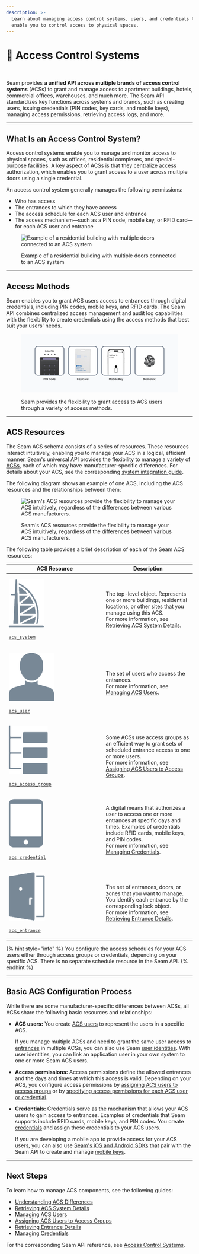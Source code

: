 ```yaml
---
description: >-
  Learn about managing access control systems, users, and credentials that
  enable you to control access to physical spaces.
---
```


# 🏢 Access Control Systems

<figure><img src="../../.gitbook/assets/acs-cover.png" alt=""><figcaption></figcaption></figure>

Seam provides **a unified API across multiple brands of access control systems** (ACSs) to grant and manage access to apartment buildings, hotels, commercial offices, warehouses, and much more. The Seam API standardizes key functions across systems and brands, such as creating users, issuing credentials (PIN codes, key cards, and mobile keys), managing access permissions, retrieving access logs, and more.

***

## What Is an Access Control System?

Access control systems enable you to manage and monitor access to physical spaces, such as offices, residential complexes, and special-purpose facilities. A key aspect of ACSs is that they centralize access authorization, which enables you to grant access to a user across multiple doors using a single credential.

An access control system generally manages the following permissions:

* Who has access
* The entrances to which they have access
* The access schedule for each ACS user and entrance
* The access mechanism—such as a PIN code, mobile key, or RFID card—for each ACS user and entrance

<figure><img src="../../.gitbook/assets/building-acs-example.png" alt="Example of a residential building with multiple doors connected to an ACS system"><figcaption><p>Example of a residential building with multiple doors connected to an ACS system</p></figcaption></figure>

***

## Access Methods

Seam enables you to grant ACS users access to entrances through digital credentials, including PIN codes, mobile keys, and RFID cards. The Seam API combines centralized access management and audit log capabilities with the flexibility to create credentials using the access methods that best suit your users' needs.

<figure><img src="../../.gitbook/assets/acs-credential-types.png" alt="Seam provides the flexibility to grant access to ACS users through a variety of access methods."><figcaption><p>Seam provides the flexibility to grant access to ACS users through a variety of access methods.</p></figcaption></figure>

***

## ACS Resources

The Seam ACS schema consists of a series of resources. These resources interact intuitively, enabling you to manage your ACS in a logical, efficient manner. Seam's universal API provides the flexibility to manage a variety of [ACSs](../../capability-guides/access-systems/understanding-access-control-system-differences.md), each of which may have manufacturer-specific differences. For details about your ACS, see the corresponding [system integration guide](../../device-and-system-integration-guides/overview.md#access-control-systems).

The following diagram shows an example of one ACS, including the ACS resources and the relationships between them:

<figure><img src="../../.gitbook/assets/acs-arch-access-group-based.png" alt="Seam&#x27;s ACS resources provide the flexibility to manage your ACS intuitively, regardless of the differences between various ACS manufacturers."><figcaption><p>Seam's ACS resources provide the flexibility to manage your ACS intuitively, regardless of the differences between various ACS manufacturers.</p></figcaption></figure>

The following table provides a brief description of each of the Seam ACS resources:

<table><thead><tr><th width="248">ACS Resource</th><th>Description</th></tr></thead><tbody><tr><td><p><img src="../../.gitbook/assets/acs-system_light.png" alt="" data-size="original"></p><p><a href="../../api/acs/systems/"><code>acs_system</code></a></p></td><td>The top-level object. Represents one or more buildings, residential locations, or other sites that you manage using this ACS.<br>For more information, see <a href="../../capability-guides/access-systems/retrieving-acs-system-details.md">Retrieving ACS System Details</a>.</td></tr><tr><td><p><img src="../../.gitbook/assets/acs-user_light.png" alt="" data-size="original"></p><p><a href="../../api/acs/users/"><code>acs_user</code></a></p></td><td>The set of users who access the entrances.<br>For more information, see <a href="user-management.md">Managing ACS Users</a>.</td></tr><tr><td><p><img src="../../.gitbook/assets/acs-access-group_light.png" alt="" data-size="original"></p><p><a href="../../api/acs/access-groups/"><code>acs_access_group</code></a></p></td><td>Some ACSs use access groups as an efficient way to grant sets of scheduled entrance access to one or more users.<br>For more information, see <a href="assigning-users-to-access-groups.md">Assigning ACS Users to Access Groups</a>.</td></tr><tr><td><p><img src="../../.gitbook/assets/acs-credential_light.png" alt="" data-size="original"></p><p><a href="../../api/acs/credentials/"><code>acs_credential</code></a></p></td><td>A digital means that authorizes a user to access one or more entrances at specific days and times. Examples of credentials include RFID cards, mobile keys, and PIN codes.<br>For more information, see <a href="../../capability-guides/access-systems/managing-credentials.md">Managing Credentials</a>.</td></tr><tr><td><p><img src="../../.gitbook/assets/acs-entrance_light.png" alt="" data-size="original"></p><p><a href="../../api/acs/entrances/"><code>acs_entrance</code></a></p></td><td>The set of entrances, doors, or zones that you want to manage. You identify each entrance by the corresponding lock object.<br>For more information, see <a href="../../capability-guides/access-systems/retrieving-entrance-details.md">Retrieving Entrance Details</a>.</td></tr></tbody></table>

{% hint style="info" %}
You configure the access schedules for your ACS users either through access groups or credentials, depending on your specific ACS. There is no separate schedule resource in the Seam API.
{% endhint %}

***

## Basic ACS Configuration Process

While there are some manufacturer-specific differences between ACSs, all ACSs share the following basic resources and relationships:

*   **ACS users:** You create [ACS users](user-management.md) to represent the users in a specific ACS.

    If you manage multiple ACSs and need to grant the same user access to [entrances](../../capability-guides/access-systems/retrieving-entrance-details.md) in multiple ACSs, you can also use Seam [user identities](../../api/user_identities/). With user identities, you can link an application user in your own system to one or more Seam ACS users.
* **Access permissions:** Access permissions define the allowed entrances and the days and times at which this access is valid. Depending on your ACS, you configure access permissions by [assigning ACS users to access groups](../../capability-guides/access-systems/understanding-access-control-system-differences.md#access-group-based-access-control-systems) or by [specifying access permissions for each ACS user or credential](../../capability-guides/access-systems/understanding-access-control-system-differences.md#credential-based-access-control-systems).
*   **Credentials:** Credentials serve as the mechanism that allows your ACS users to gain access to entrances. Examples of credentials that Seam supports include RFID cards, mobile keys, and PIN codes. You create [credentials](../../capability-guides/access-systems/managing-credentials.md) and assign these credentials to your ACS users.

    If you are developing a mobile app to provide access for your ACS users, you can also use [Seam's iOS and Android SDKs](../../developer-tools/mobile-sdks/) that pair with the Seam API to create and manage [mobile keys](../../capability-guides/mobile-access/).

***

## **Next Steps**

To learn how to manage ACS components, see the following guides:

* [Understanding ACS Differences](../../capability-guides/access-systems/understanding-access-control-system-differences.md)
* [Retrieving ACS System Details](../../capability-guides/access-systems/retrieving-acs-system-details.md)
* [Managing ACS Users](user-management.md)
* [Assigning ACS Users to Access Groups](assigning-users-to-access-groups.md)
* [Retrieving Entrance Details](../../capability-guides/access-systems/retrieving-entrance-details.md)
* [Managing Credentials](../../capability-guides/access-systems/managing-credentials.md)

For the corresponding Seam API reference, see [Access Control Systems](../../api/acs/).
